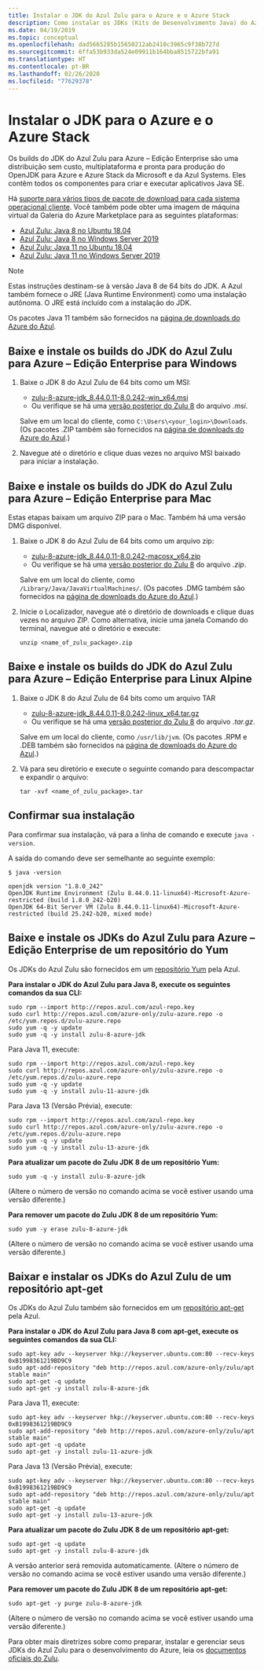 ```yaml
---
title: Instalar o JDK do Azul Zulu para o Azure e o Azure Stack
description: Como instalar os JDKs (Kits de Desenvolvimento Java) do Azul Zulu para desenvolvimento no Azure com Windows, Linux e Mac
ms.date: 04/19/2019
ms.topic: conceptual
ms.openlocfilehash: dad5665285b15650212ab2410c3965c9f38b727d
ms.sourcegitcommit: 6ffa53b933da524e09911b164bba8515722bfa91
ms.translationtype: HT
ms.contentlocale: pt-BR
ms.lasthandoff: 02/26/2020
ms.locfileid: "77629378"
---
```

# <a name="install-the-jdk-for-azure-and-azure-stack"></a>Instalar o JDK para o Azure e o Azure Stack

Os builds do JDK do Azul Zulu para Azure – Edição Enterprise são uma distribuição sem custo, multiplataforma e pronta para produção do OpenJDK para Azure e Azure Stack da Microsoft e da Azul Systems. Eles contêm todos os componentes para criar e executar aplicativos Java SE.

Há [suporte para vários tipos de pacote de download para cada sistema operacional cliente](https://www.azul.com/downloads/azure-only/zulu/). Você também pode obter uma imagem de máquina virtual da Galeria do Azure Marketplace para as seguintes plataformas:

* [Azul Zulu: Java 8 no Ubuntu 18.04](https://azuremarketplace.microsoft.com/marketplace/apps/azul.azul-zulu8-ubuntu-1804)
* [Azul Zulu: Java 8 no Windows Server 2019](https://azuremarketplace.microsoft.com/marketplace/apps/azul.azul-zulu8-windows-2019)
* [Azul Zulu: Java 11 no Ubuntu 18.04](https://azuremarketplace.microsoft.com/marketplace/apps/azul.azul-zulu11-ubuntu-1804)
* [Azul Zulu: Java 11 no Windows Server 2019](https://azuremarketplace.microsoft.com/marketplace/apps/azul.azul-zulu11-windows-2019)

> [!NOTE]
> Estas instruções destinam-se à versão Java 8 de 64 bits do JDK. A Azul também fornece o JRE (Java Runtime Environment) como uma instalação autônoma. O JRE está incluído com a instalação do JDK.
>
> Os pacotes Java 11 também são fornecidos na [página de downloads do Azure do Azul](https://www.azul.com/downloads/azure-only/zulu/).

## <a name="download-and-install-the-azul-zulu-for-azure---enterprise-edition-jdk-builds-for-windows"></a>Baixe e instale os builds do JDK do Azul Zulu para Azure – Edição Enterprise para Windows

1. Baixe o JDK 8 do Azul Zulu de 64 bits como um MSI:

   * [zulu-8-azure-jdk_8.44.0.11-8.0.242-win_x64.msi](http://repos.azul.com/azure-only/zulu/packages/zulu-8/8u242/zulu-8-azure-jdk_8.44.0.11-8.0.242-win_x64.msi)
   * Ou verifique se há uma [versão posterior do Zulu 8](http://repos.azul.com/azure-only/zulu/packages/zulu-8) do arquivo *.msi*.

   Salve em um local do cliente, como `C:\Users\<your_login>\Downloads`. (Os pacotes .ZIP também são fornecidos na [página de downloads do Azure do Azul](https://www.azul.com/downloads/azure-only/zulu/).)

2. Navegue até o diretório e clique duas vezes no arquivo MSI baixado para iniciar a instalação.

## <a name="download-and-install-the-azul-zulu-for-azure---enterprise-edition-jdk-builds-for-mac"></a>Baixe e instale os builds do JDK do Azul Zulu para Azure – Edição Enterprise para Mac

Estas etapas baixam um arquivo ZIP para o Mac. Também há uma versão DMG disponível.

1. Baixe o JDK 8 do Azul Zulu de 64 bits como um arquivo zip:

   * [zulu-8-azure-jdk_8.44.0.11-8.0.242-macosx_x64.zip](http://repos.azul.com/azure-only/zulu/packages/zulu-8/8u242/zulu-8-azure-jdk_8.44.0.11-8.0.242-macosx_x64.zip)
   * Ou verifique se há uma [versão posterior do Zulu 8](http://repos.azul.com/azure-only/zulu/packages/zulu-8) do arquivo *.zip*.

   Salve em um local do cliente, como `/Library/Java/JavaVirtualMachines/`. (Os pacotes .DMG também são fornecidos na [página de downloads do Azure do Azul](https://www.azul.com/downloads/azure-only/zulu/).)

2. Inicie o Localizador, navegue até o diretório de downloads e clique duas vezes no arquivo ZIP. Como alternativa, inicie uma janela Comando do terminal, navegue até o diretório e execute:

    ```cli
    unzip <name_of_zulu_package>.zip
    ```

## <a name="download-and-install-the-azul-zulu-for-azure---enterprise-edition-jdk-builds-for-alpine-linux"></a>Baixe e instale os builds do JDK do Azul Zulu para Azure – Edição Enterprise para Linux Alpine

1. Baixe o JDK 8 do Azul Zulu de 64 bits como um arquivo TAR

   * [zulu-8-azure-jdk_8.44.0.11-8.0.242-linux_x64.tar.gz](http://repos.azul.com/azure-only/zulu/packages/zulu-8/8u242/zulu-8-azure-jdk_8.44.0.11-8.0.242-linux_x64.tar.gz)
   * Ou verifique se há uma [versão posterior do Zulu 8](https://repos.azul.com/azure-only/zulu/packages/zulu-8) do arquivo *.tar.gz*.

   Salve em um local do cliente, como `/usr/lib/jvm`. (Os pacotes .RPM e .DEB também são fornecidos na [página de downloads do Azure do Azul](https://www.azul.com/downloads/azure-only/zulu/).)

2. Vá para seu diretório e execute o seguinte comando para descompactar e expandir o arquivo:

    ```cli
    tar -xvf <name_of_zulu_package>.tar
    ```

## <a name="confirm-your-installation"></a>Confirmar sua instalação

Para confirmar sua instalação, vá para a linha de comando e execute `java -version`.

A saída do comando deve ser semelhante ao seguinte exemplo:

```cli
$ java -version

openjdk version "1.8.0_242"
OpenJDK Runtime Environment (Zulu 8.44.0.11-linux64)-Microsoft-Azure-restricted (build 1.8.0_242-b20)
OpenJDK 64-Bit Server VM (Zulu 8.44.0.11-linux64)-Microsoft-Azure-restricted (build 25.242-b20, mixed mode)
```

## <a name="download-and-install-the-azul-zulu-for-azure---enterprise-edition-jdks-from-a-yum-repository"></a>Baixe e instale os JDKs do Azul Zulu para Azure – Edição Enterprise de um repositório do Yum

Os JDKs do Azul Zulu são fornecidos em um [repositório Yum](https://repos.azul.com/azure-only/zulu-azure.repo) pela Azul.

**Para instalar o JDK do Azul Zulu para Java 8, execute os seguintes comandos da sua CLI:**

```cli
sudo rpm --import http://repos.azul.com/azul-repo.key
sudo curl http://repos.azul.com/azure-only/zulu-azure.repo -o /etc/yum.repos.d/zulu-azure.repo
sudo yum -q -y update
sudo yum -q -y install zulu-8-azure-jdk
```

Para Java 11, execute:

```cli
sudo rpm --import http://repos.azul.com/azul-repo.key
sudo curl http://repos.azul.com/azure-only/zulu-azure.repo -o /etc/yum.repos.d/zulu-azure.repo
sudo yum -q -y update
sudo yum -q -y install zulu-11-azure-jdk
```

Para Java 13 (Versão Prévia), execute:

```cli
sudo rpm --import http://repos.azul.com/azul-repo.key
sudo curl http://repos.azul.com/azure-only/zulu-azure.repo -o /etc/yum.repos.d/zulu-azure.repo
sudo yum -q -y update
sudo yum -q -y install zulu-13-azure-jdk
```

**Para atualizar um pacote do Zulu JDK 8 de um repositório Yum:**

```cli
sudo yum -q -y install zulu-8-azure-jdk
```

(Altere o número de versão no comando acima se você estiver usando uma versão diferente.)

**Para remover um pacote do Zulu JDK 8 de um repositório Yum:**

```cli
sudo yum -y erase zulu-8-azure-jdk
```

(Altere o número de versão no comando acima se você estiver usando uma versão diferente.)

## <a name="download-and-install-the-azul-zulu-jdks-from-an-apt-get-repository"></a>Baixar e instalar os JDKs do Azul Zulu de um repositório apt-get

Os JDKs do Azul Zulu também são fornecidos em um [repositório apt-get](https://repos.azul.com/azure-only/zulu/apt) pela Azul.

**Para instalar o JDK do Azul Zulu para Java 8 com apt-get, execute os seguintes comandos da sua CLI:**

```cli
sudo apt-key adv --keyserver hkp://keyserver.ubuntu.com:80 --recv-keys 0xB1998361219BD9C9
sudo apt-add-repository "deb http://repos.azul.com/azure-only/zulu/apt stable main"
sudo apt-get -q update
sudo apt-get -y install zulu-8-azure-jdk
```

Para Java 11, execute:

```cli
sudo apt-key adv --keyserver hkp://keyserver.ubuntu.com:80 --recv-keys 0xB1998361219BD9C9
sudo apt-add-repository "deb http://repos.azul.com/azure-only/zulu/apt stable main"
sudo apt-get -q update
sudo apt-get -y install zulu-11-azure-jdk
```

Para Java 13 (Versão Prévia), execute:

```cli
sudo apt-key adv --keyserver hkp://keyserver.ubuntu.com:80 --recv-keys 0xB1998361219BD9C9
sudo apt-add-repository "deb http://repos.azul.com/azure-only/zulu/apt stable main"
sudo apt-get -q update
sudo apt-get -y install zulu-13-azure-jdk
```

**Para atualizar um pacote do Zulu JDK 8 de um repositório apt-get:**

```cli
sudo apt-get -q update
sudo apt-get -y install zulu-8-azure-jdk
```

A versão anterior será removida automaticamente.
(Altere o número de versão no comando acima se você estiver usando uma versão diferente.)

**Para remover um pacote do Zulu JDK 8 de um repositório apt-get:**

```cli
sudo apt-get -y purge zulu-8-azure-jdk
```

(Altere o número de versão no comando acima se você estiver usando uma versão diferente.)

Para obter mais diretrizes sobre como preparar, instalar e gerenciar seus JDKs do Azul Zulu para o desenvolvimento do Azure, leia os [documentos oficiais do Zulu](https://docs.azul.com/zulu/zuludocs/index.htm).
